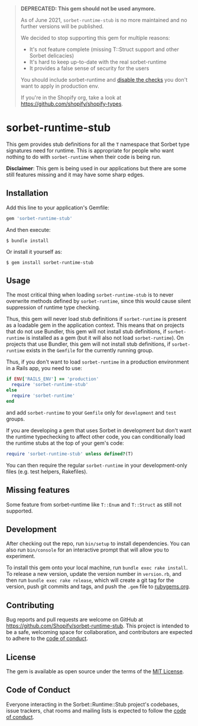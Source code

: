 > **DEPRECATED: This gem should not be used anymore.**
>
> As of June 2021, `sorbet-runtime-stub` is no more maintained and no further versions will be published.
>
> We decided to stop supporting this gem for multiple reasons:
> * It's not feature complete (missing T::Struct support and other Sorbet delicacies)
> * It's hard to keep up-to-date with the real sorbet-runtime
> * It provides a false sense of security for the users
>
> You should include sorbet-runtime and [disable the checks](https://sorbet.org/docs/runtime#changing-the-runtime-behavior) you don't want to apply in production env.
>
> If you're in the Shopify org, take a look at https://github.com/shopify/shopify-types.

# sorbet-runtime-stub

This gem provides stub definitions for all the `T` namespace that Sorbet type signatures need for runtime. This is appropriate for people who want nothing to do with `sorbet-runtime` when their code is being run.

**Disclaimer**: This gem is being used in our applications but there are some still features missing and it may have some sharp edges.

## Installation

Add this line to your application's Gemfile:

```ruby
gem 'sorbet-runtime-stub'
```

And then execute:

    $ bundle install

Or install it yourself as:

    $ gem install sorbet-runtime-stub

## Usage

The most critical thing when loading `sorbet-runtime-stub` is to never overwrite methods defined by `sorbet-runtime`, since this would cause silent suppression of runtime type checking.

Thus, this gem will never load stub definitions if `sorbet-runtime` is present as a loadable gem in the application context. This means that on projects that do not use Bundler, this gem will not install stub definitions, if `sorbet-runtime` is installed as a gem (but it will also not load `sorbet-runtime`). On projects that use Bundler, this gem will not install stub definitions, if `sorbet-runtime` exists in the `Gemfile` for the currently running group.

Thus, if you don't want to load `sorbet-runtime` in a production environment in a Rails app, you need to use:
```ruby
if ENV['RAILS_ENV'] == 'production'
  require 'sorbet-runtime-stub'
else
  require 'sorbet-runtime'
end
```
and add `sorbet-runtime` to your `Gemfile` only for `development` and `test` groups.

If you are developing a gem that uses Sorbet in development but don't want the runtime typechecking to affect other code, you can conditionally load the runtime stubs at the top of your gem's code:
```ruby
require 'sorbet-runtime-stub' unless defined?(T)
```
You can then require the regular `sorbet-runtime` in your development-only files (e.g. test helpers, Rakefiles).

## Missing features

Some feature from sorbet-runtime like `T::Enum` and `T::Struct` as still not supported.

## Development

After checking out the repo, run `bin/setup` to install dependencies. You can also run `bin/console` for an interactive prompt that will allow you to experiment.

To install this gem onto your local machine, run `bundle exec rake install`. To release a new version, update the version number in `version.rb`, and then run `bundle exec rake release`, which will create a git tag for the version, push git commits and tags, and push the `.gem` file to [rubygems.org](https://rubygems.org).

## Contributing

Bug reports and pull requests are welcome on GitHub at https://github.com/Shopify/sorbet-runtime-stub. This project is intended to be a safe, welcoming space for collaboration, and contributors are expected to adhere to the [code of conduct](https://github.com/Shopify/sorbet-runtime-stub/blob/master/CODE_OF_CONDUCT.md).


## License

The gem is available as open source under the terms of the [MIT License](https://opensource.org/licenses/MIT).

## Code of Conduct

Everyone interacting in the Sorbet::Runtime::Stub project's codebases, issue trackers, chat rooms and mailing lists is expected to follow the [code of conduct](https://github.com/Shopify/sorbet-runtime-stub/blob/master/CODE_OF_CONDUCT.md).

